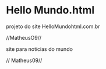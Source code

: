 # Hello Mundo.html 
projeto do site HelloMundohtml.com.br


//MatheusO9//

site para notícias do mundo 

// Matheus09//

